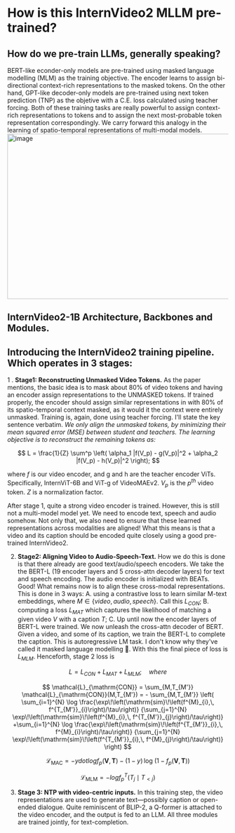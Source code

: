 # How is this InternVideo2 MLLM pre-trained?

## How do we pre-train LLMs, generally speaking?
BERT-like econder-only models are pre-trained using masked language modelling (MLM) as the training objective. The encoder learns to assign bi-directional context-rich representations to the masked tokens. On the other hand, GPT-like decoder-only models are pre-trained using next token prediction (TNP) as the objetive with a C.E. loss calculated using teacher forcing. Both of these training tasks are really powerful to assign context-rich representations to tokens and to assign the next most-probable token representation correspondingly. We carry forward this analogy in the learning of spatio-temporal representations of multi-modal models. \
<img width="1305" height="377" alt="image" src="https://github.com/user-attachments/assets/65479e7c-721a-4154-8eb8-75f8e765e4f0" />


## InternVideo2-1B Architecture, Backbones and Modules.





## Introducing the InternVideo2 training pipeline. Which operates in 3 stages:

1 . **Stage1: Reconstructing Unmasked Video Tokens.** As the paper mentions, the basic idea is to mask about 80% of video tokens and having an encoder assign representations to the UNMASKED tokens. If trained properly, the encoder should assign similar representations in with 80% of its spatio-temporal context masked, as it would it the context were entirely unmasked. Training is, again, done using teacher forcing. I'll state the key sentence verbatim. _We only align the unmasked tokens, by minimizing their mean squared error (MSE) between student and teachers. The learning objective is to reconstruct the remaining tokens as:_

$$
L = \frac{1}{Z} \sum^p \left( \alpha_1 |f(V_p) - g(V_p)|^2 + \alpha_2 |f(V_p) - h(V_p)|^2 \right);
$$

where $f$ is our video encoder, and g and h are the teacher encoder ViTs. Specifically, InternViT-6B and ViT-g of VideoMAEv2. $V_p$ is the $p^{th}$ video token. $Z$ is a normalization factor. 

After stage 1, quite a strong video encoder is trained. However, this is still not a multi-model model yet. We need to encode text, speech and audio somehow. Not only that, we also need to ensure that these learned representations across modalities are aligned! What this means is that a video and its caption should be encoded quite closely using a good pre-trained InternVideo2.

2. **Stage2: Aligning Video to Audio-Speech-Text.** How we do this is done is that there already are good text/audio/speech encoders. We take the the BERT-L (19 encoder layers and 5 cross-attn decoder layers) for text and speech encoding. The audio encoder is initialized with BEATs. Good! What remains now is to align these cross-modal representations. This is done in 3 ways: A. using a contrastive loss to learn similar M-text embeddings, where $M\in\{video, audio, speech\}$. Call this $L_{CON}$; B. computing a loss $L_{MAT}$ which captures the likelihood of matching a given video $V$ with a caption $T$; C. Up until now the encoder layers of BERT-L were trained. We now unleash the cross-attn decoder of BERT. Given a video, and some of its caption, we train the BERT-L to complete the caption. This is autoregressive LM task. I don't know why they've called it masked language modelling 🤷. With this the final piece of loss is $L_{MLM}$. Henceforth, stage 2 loss is

$$
L = L_{CON} + L_{MAT} + L_{MLM}; \quad where
$$

$$
\mathcal{L}_{\mathrm{CON}}
= \sum_{M,T_{M'}} \mathcal{L}_{\mathrm{CON}}(M,T_{M'})
= - \sum_{M,T_{M'}} \left(
\sum_{i=1}^{N} \log
\frac{\exp\!\left(\mathrm{sim}\!\left(f^{M}_{i},\, f^{T_{M'}}_{i}\right)/\tau\right)}
{\sum_{j=1}^{N} \exp\!\left(\mathrm{sim}\!\left(f^{M}_{i},\, f^{T_{M'}}_{j}\right)/\tau\right)}
+\sum_{i=1}^{N} \log
\frac{\exp\!\left(\mathrm{sim}\!\left(f^{T_{M'}}_{i},\, f^{M}_{i}\right)/\tau\right)}
{\sum_{j=1}^{N} \exp\!\left(\mathrm{sim}\!\left(f^{T_{M'}}_{i},\, f^{M}_{j}\right)/\tau\right)}
\right)
$$

$$
\mathcal{L}_{\mathrm{MAC}} = -y dot log f_p(\mathbf{V},\mathbf{T}) - (1-y)\,\log\!\big(1 - f_p(\mathbf{V},\mathbf{T})\big)
$$

$$
\mathcal{L}_{\mathrm{MLM}} = -logf^{T}_{p}\left(T_j \mid T_{<j}\right)
$$


3. **Stage 3: NTP with video-centric inputs.** In this training step, the video representations are used to generate text—possibly caption or open-ended dialogue. Quite reminiscent of BLIP-2, a Q-former is attached to the video encoder, and the output is fed to an LLM. All three modules are trained jointly, for text-completion. 


